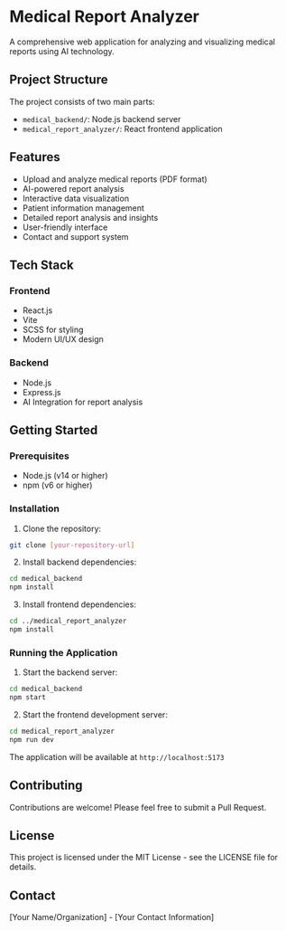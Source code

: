 # Medical Report Analyzer

A comprehensive web application for analyzing and visualizing medical reports using AI technology.

## Project Structure

The project consists of two main parts:
- `medical_backend/`: Node.js backend server
- `medical_report_analyzer/`: React frontend application

## Features

- Upload and analyze medical reports (PDF format)
- AI-powered report analysis
- Interactive data visualization
- Patient information management
- Detailed report analysis and insights
- User-friendly interface
- Contact and support system

## Tech Stack

### Frontend
- React.js
- Vite
- SCSS for styling
- Modern UI/UX design

### Backend
- Node.js
- Express.js
- AI Integration for report analysis

## Getting Started

### Prerequisites
- Node.js (v14 or higher)
- npm (v6 or higher)

### Installation

1. Clone the repository:
```bash
git clone [your-repository-url]
```

2. Install backend dependencies:
```bash
cd medical_backend
npm install
```

3. Install frontend dependencies:
```bash
cd ../medical_report_analyzer
npm install
```

### Running the Application

1. Start the backend server:
```bash
cd medical_backend
npm start
```

2. Start the frontend development server:
```bash
cd medical_report_analyzer
npm run dev
```

The application will be available at `http://localhost:5173`

## Contributing

Contributions are welcome! Please feel free to submit a Pull Request.

## License

This project is licensed under the MIT License - see the LICENSE file for details.

## Contact

[Your Name/Organization] - [Your Contact Information]
